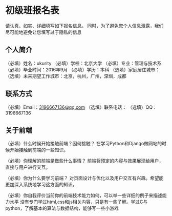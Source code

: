 # 初级班报名表

请认真、如实、详细填写如下报名信息。
同时，为了避免您个人信息泄露，我们尽可能地避免让您填写过于隐私的信息

## 个人简介

（必填）姓名：ukurity
（必填）学校：北京大学
（必填）专业：管理与技术系
（必填）毕业时间：2016年9月
（必填）学历：本科
（选填）家庭居住城市：
（选填）未来期望工作城市：北京，杭州，广州，深圳，成都

## 联系方式

（必填）Email：3196667136@qq.com
（选填）联系电话：
（选填）QQ：3196667136

## 关于前端

（必填）什么时候开始接触前端？因何接触？
在学习Python和Django做网站的时候开始接触到前端的一些知识。

（必填）你理解的前端是做些什么事情？
前端将预定的内容与效果展现给用户，直接与用户进行交互。

（必填）你为什么要学习前端？
对页面设计与优化以及用户交互有兴趣。希望能更加深入系统地学习这方面的知识。

（必填）你自我评价当前你的前端技术能力如何，可以举一些详细的例子来描述能力水平
没有专门学过html,css和js相关内容，只是有一些了解。学过C与python，了解基本的算法与数据结构，能够写一些小游戏
